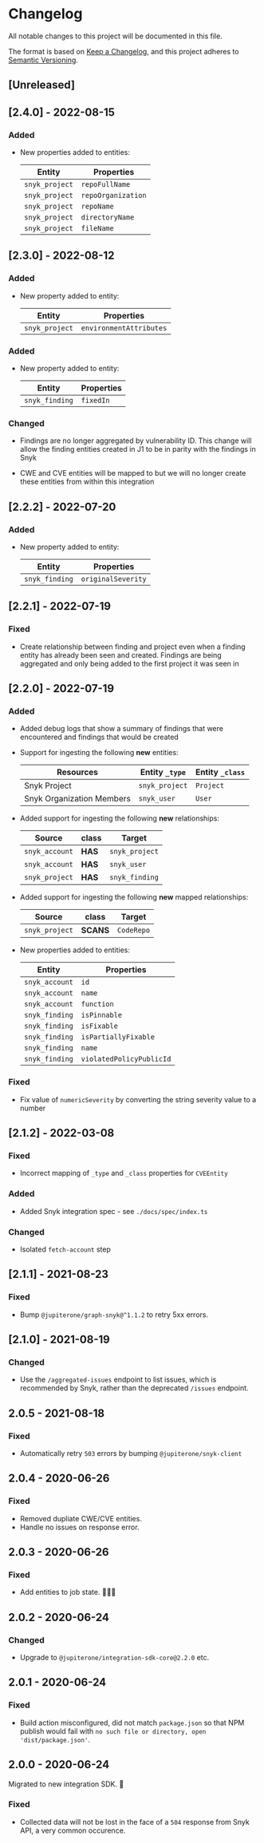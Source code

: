 # Changelog

All notable changes to this project will be documented in this file.

The format is based on [Keep a Changelog](https://keepachangelog.com/en/1.0.0/),
and this project adheres to
[Semantic Versioning](https://semver.org/spec/v2.0.0.html).

## [Unreleased]

## [2.4.0] - 2022-08-15

### Added

- New properties added to entities:

  | Entity         | Properties         |
  | -------------- | ------------------ |
  | `snyk_project` | `repoFullName`     |
  | `snyk_project` | `repoOrganization` |
  | `snyk_project` | `repoName`         |
  | `snyk_project` | `directoryName`    |
  | `snyk_project` | `fileName`         |

## [2.3.0] - 2022-08-12

### Added

- New property added to entity:

  | Entity         | Properties              |
  | -------------- | ----------------------- |
  | `snyk_project` | `environmentAttributes` |

### Added

- New property added to entity:

  | Entity         | Properties |
  | -------------- | ---------- |
  | `snyk_finding` | `fixedIn`  |

### Changed

- Findings are no longer aggregated by vulnerability ID. This change will allow
  the finding entities created in J1 to be in parity with the findings in Snyk

- CWE and CVE entities will be mapped to but we will no longer create these
  entities from within this integration

## [2.2.2] - 2022-07-20

### Added

- New property added to entity:

  | Entity         | Properties         |
  | -------------- | ------------------ |
  | `snyk_finding` | `originalSeverity` |

## [2.2.1] - 2022-07-19

### Fixed

- Create relationship between finding and project even when a finding entity has
  already been seen and created. Findings are being aggregated and only being
  added to the first project it was seen in

## [2.2.0] - 2022-07-19

### Added

- Added debug logs that show a summary of findings that were encountered and
  findings that would be created

- Support for ingesting the following **new** entities:

  | Resources                 | Entity `_type` | Entity `_class` |
  | ------------------------- | -------------- | --------------- |
  | Snyk Project              | `snyk_project` | `Project`       |
  | Snyk Organization Members | `snyk_user`    | `User`          |

- Added support for ingesting the following **new** relationships:

  | Source         | class   | Target         |
  | -------------- | ------- | -------------- |
  | `snyk_account` | **HAS** | `snyk_project` |
  | `snyk_account` | **HAS** | `snyk_user`    |
  | `snyk_project` | **HAS** | `snyk_finding` |

- Added support for ingesting the following **new** mapped relationships:

  | Source         | class     | Target     |
  | -------------- | --------- | ---------- |
  | `snyk_project` | **SCANS** | `CodeRepo` |

- New properties added to entities:

  | Entity         | Properties               |
  | -------------- | ------------------------ |
  | `snyk_account` | `id`                     |
  | `snyk_account` | `name`                   |
  | `snyk_account` | `function`               |
  | `snyk_finding` | `isPinnable`             |
  | `snyk_finding` | `isFixable`              |
  | `snyk_finding` | `isPartiallyFixable`     |
  | `snyk_finding` | `name`                   |
  | `snyk_finding` | `violatedPolicyPublicId` |

### Fixed

- Fix value of `numericSeverity` by converting the string severity value to a
  number

## [2.1.2] - 2022-03-08

### Fixed

- Incorrect mapping of `_type` and `_class` properties for `CVEEntity`

### Added

- Added Snyk integration spec - see `./docs/spec/index.ts`

### Changed

- Isolated `fetch-account` step

## [2.1.1] - 2021-08-23

### Fixed

- Bump `@jupiterone/graph-snyk@^1.1.2` to retry 5xx errors.

## [2.1.0] - 2021-08-19

### Changed

- Use the `/aggregated-issues` endpoint to list issues, which is recommended by
  Snyk, rather than the deprecated `/issues` endpoint.

## 2.0.5 - 2021-08-18

### Fixed

- Automatically retry `503` errors by bumping `@jupiterone/snyk-client`

## 2.0.4 - 2020-06-26

### Fixed

- Removed dupliate CWE/CVE entities.
- Handle no issues on response error.

## 2.0.3 - 2020-06-26

### Fixed

- Add entities to job state. 🤦🏼‍♂️

## 2.0.2 - 2020-06-24

### Changed

- Upgrade to `@jupiterone/integration-sdk-core@2.2.0` etc.

## 2.0.1 - 2020-06-24

### Fixed

- Build action misconfigured, did not match `package.json` so that NPM publish
  would fail with `no such file or directory, open 'dist/package.json'`.

## 2.0.0 - 2020-06-24

Migrated to new integration SDK. 🎉

### Fixed

- Collected data will not be lost in the face of a `504` response from Snyk API,
  a very common occurence.
